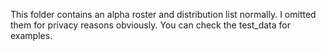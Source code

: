 This folder contains an alpha roster and distribution list normally.
I omitted them for privacy reasons obviously.
You can check the test_data for examples.
